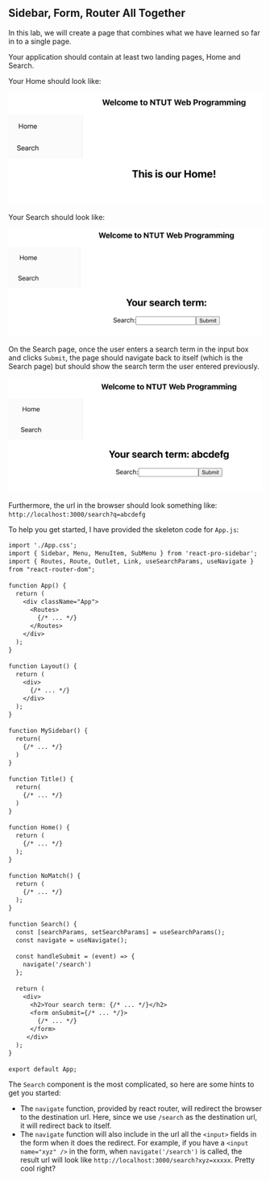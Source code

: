 ## Sidebar, Form, Router All Together

In this lab, we will create a page that combines what we have learned so far in to a single page.

Your application should contain at least two landing pages, Home and Search.

Your Home should look like:

![home](https://github.com/alexwu77/web_programming/raw/main/day03/lab_home.png)

Your Search should look like:

![search](https://github.com/alexwu77/web_programming/raw/main/day03/lab_search.png)

On the Search page, once the user enters a search term in the input box and clicks `Submit`, the page should navigate back to itself (which is the Search page) but should show the search term the user entered previously.

![search](https://github.com/alexwu77/web_programming/raw/main/day03/lab_search_result.png)

Furthermore, the url in the browser should look something like: `http://localhost:3000/search?q=abcdefg`

To help you get started, I have provided the skeleton code for `App.js`:

```
import './App.css';
import { Sidebar, Menu, MenuItem, SubMenu } from 'react-pro-sidebar';
import { Routes, Route, Outlet, Link, useSearchParams, useNavigate } from "react-router-dom";

function App() {
  return (
    <div className="App">
      <Routes>
        {/* ... */}
      </Routes>
    </div>
  );
}

function Layout() {
  return (
    <div>
      {/* ... */}
    </div>
  );
}

function MySidebar() {
  return(
    {/* ... */}
  )
}

function Title() {
  return(
    {/* ... */}
  )
}

function Home() {
  return (
    {/* ... */}
  );
}

function NoMatch() {
  return (
    {/* ... */}
  );
}

function Search() {
  const [searchParams, setSearchParams] = useSearchParams();
  const navigate = useNavigate();

  const handleSubmit = (event) => {
    navigate('/search')
  };

  return (
    <div>
      <h2>Your search term: {/* ... */}</h2>
      <form onSubmit={/* ... */}>
        {/* ... */}
      </form>
     </div>
  );
}

export default App;

```

The `Search` component is the most complicated, so here are some hints to get you started:

* The `navigate` function, provided by react router, will redirect the browser to the destination url. Here, since we use `/search` as the destination url, it will redirect back to itself.
* The `navigate` function will also include in the url all the `<input>` fields in the form when it does the redirect. For example, if you have a `<input name="xyz" />` in the form, when `navigate('/search')` is called, the result url will look like `http://localhost:3000/search?xyz=xxxxx`. Pretty cool right?

